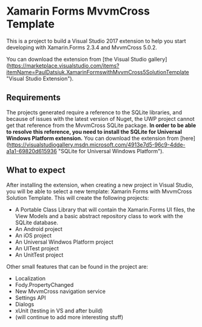 # Xamarin Forms MvvmCross Template

This is a project to build a Visual Studio 2017 extension to help you start developing with Xamarin.Forms 2.3.4 and MvvmCross 5.0.2.

You can download the extension from [the Visual Studio gallery] (https://marketplace.visualstudio.com/items?itemName=PaulDatsiuk.XamarinFormswithMvvmCross5SolutionTemplate "Visual Studio Extension").

## Requirements

The projects generated require a reference to the SQLite libraries, and because of issues with the latest version of Nuget, the UWP project cannot get that reference from the MvvmCross SQLite package. __In order to be able to resolve this reference, you need to install the SQLite for Universal Windows Platform extension.__ You can download the extension from [here] (https://visualstudiogallery.msdn.microsoft.com/4913e7d5-96c9-4dde-a1a1-69820d615936 "SQLite for Universal Windows Platform"). 

## What to expect

After installing the extension, when creating a new project in Visual Studio, you will be able to select a new template: Xamarin Forms with MvvmCross Solution Template. This will create the following projects:

* A Portable Class Library that will contain the Xamarin.Forms UI files, the View Models and a basic abstract repository class to work with the SQLite database.
* An Android project
* An iOS project
* An Universal Windwos Platform project
* An UITest project
* An UnitTest project

Other small features that can be found in the project are:

* Localization
* Fody.PropertyChanged
* New MvvmCross navigation service
* Settings API
* Dialogs
* xUnit (testing in VS and after build)
* (will continue to add more interesting stuff)
